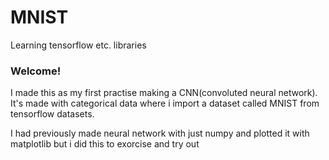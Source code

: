 # MNIST
Learning tensorflow etc. libraries

### Welcome!
I made this as my first practise making a CNN(convoluted neural network).
It's made with categorical data where i import a dataset called MNIST from tensorflow datasets.

I had previously made neural network with just numpy and plotted it with matplotlib but i did this to exorcise and try out
